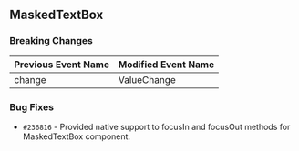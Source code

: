 ## MaskedTextBox

### Breaking Changes

|Previous Event Name|Modified Event Name|
|-----------|-----------|
|change|ValueChange|

### Bug Fixes

- `#236816` - Provided native support to focusIn and focusOut methods for MaskedTextBox component.
